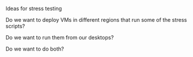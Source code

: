 Ideas for stress testing

Do we want to deploy VMs in different regions that run some of the stress scripts?

Do we want to run them from our desktops?

Do we want to do both?